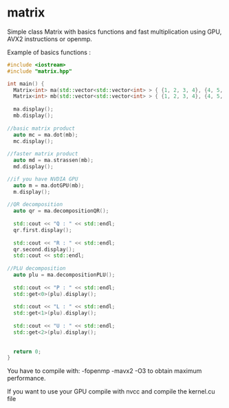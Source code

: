 # matrix
Simple class Matrix with basics functions and fast multiplication using GPU, AVX2 instructions or openmp.

Example of basics functions :

```C++
#include <iostream>
#include "matrix.hpp"

int main() {
  Matrix<int> ma(std::vector<std::vector<int> > { {1, 2, 3, 4}, {4, 5, 6, 7}, {8, 9, 10, 11}, {12, 13, 14, 15}} );
  Matrix<int> mb(std::vector<std::vector<int> > { {1, 2, 3, 4}, {4, 5, 6, 7}, {8, 9, 10, 11}, {12, 13, 14, 15} } );
  
  ma.display();
  mb.display();
  
//basic matrix product
  auto mc = ma.dot(mb);
  mc.display();
  
//faster matrix product
  auto md = ma.strassen(mb);
  md.display();

//if you have NVDIA GPU
  auto m = ma.dotGPU(mb);
  m.display();
  
//QR decomposition
  auto qr = ma.decompositionQR();
  
  std::cout << "Q : " << std::endl;
  qr.first.display();
  
  std::cout << "R : " << std::endl;
  qr.second.display();
  std::cout << std::endl;
 
//PLU decomposition
  auto plu = ma.decompositionPLU();
  
  std::cout << "P : " << std::endl;
  std::get<0>(plu).display();
  
  std::cout << "L : " << std::endl;
  std::get<1>(plu).display();
  
  std::cout << "U : " << std::endl;
  std::get<2>(plu).display();
  
  
  return 0;
}

```` 
You have to compile with: -fopenmp -mavx2 -O3  to obtain maximum performance.

If you want to use your GPU compile with nvcc and compile the kernel.cu file
